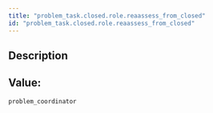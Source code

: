 ```yaml
---
title: "problem_task.closed.role.reaassess_from_closed"
id: "problem_task.closed.role.reaassess_from_closed"
---
```

## Description



## Value: 
```
problem_coordinator
```